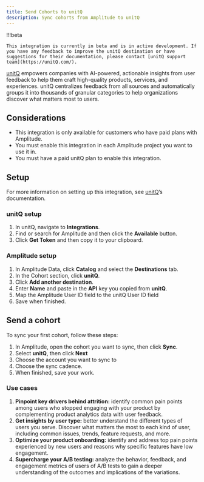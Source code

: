 ```yaml
---
title: Send Cohorts to unitQ
description: Sync cohorts from Amplitude to unitQ
--- 
```


!!!beta

    This integration is currently in beta and is in active development. If you have any feedback to improve the unitQ destination or have suggestions for their documentation, please contact [unitQ support team](https://unitQ.com/). 

[unitQ](https://www.unitq.com/) empowers companies with AI-powered, actionable insights from user feedback to help them craft high-quality products, services, and experiences. unitQ centralizes feedback from all sources and automatically groups it into thousands of granular categories to help organizations discover what matters most to users.

## Considerations

- This integration is only available for customers who have paid plans with Amplitude.
- You must enable this integration in each Amplitude project you want to use it in.
- You must have a paid unitQ plan to enable this integration.

## Setup

For more information on setting up this integration, see [unitQ](https://monitor.unitq.com/zendesk/sso?brand_id=360001108694&locale_id=1&return_to=https%3A%2F%2Fhelp.unitq.com%2Fhc%2Fen-us%2Farticles%2F6221145156243-Integrating-Apps-with-unitQ&timestamp=1692350456)’s documentation.

### unitQ setup

1. In unitQ, navigate to **Integrations**.
2. Find or search for Amplitude and then click the **Available** button.
3. Click **Get Token** and then copy it to your clipboard.

### Amplitude setup

1. In Amplitude Data, click **Catalog** and select the **Destinations** tab.
2. In the Cohort section, click **unitQ**.
3. Click **Add another destination**.
4. Enter **Name** and paste in the **API** key you copied from **unitQ**.
5. Map the Amplitude User ID field to the unitQ User ID field
6. Save when finished.

## Send a cohort

To sync your first cohort, follow these steps:

1. In Amplitude, open the cohort you want to sync, then click **Sync**.
2. Select **unitQ**, then click **Next**
3. Choose the account you want to sync to
4. Choose the sync cadence.
5. When finished, save your work.

### Use cases

1. **Pinpoint key drivers behind attrition:** identify common pain points among users who stopped engaging with your product by complementing product analytics data with user feedback.
2. **Get insights by user type:** better understand the different types of users you serve. Discover what matters the most to each kind of user, including common issues, trends, feature requests, and more.
3. **Optimize your product onboarding:** identify and address top pain points experienced by new users and reasons why specific features have low engagement. 
4. **Supercharge your A/B testing:** analyze the behavior, feedback, and engagement metrics of users of A/B tests to gain a deeper understanding of the outcomes and implications of the variations.
